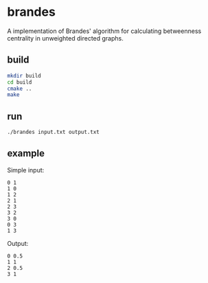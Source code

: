 # brandes
A implementation of Brandes' algorithm for calculating betweenness centrality in unweighted directed graphs.

## build
```bash
mkdir build
cd build
cmake ..
make
```
## run
```bash
./brandes input.txt output.txt
```
## example
Simple input:
```
0 1
1 0
1 2
2 1
2 3
3 2
3 0
0 3
1 3
```
Output:
```
0 0.5
1 1
2 0.5
3 1
```